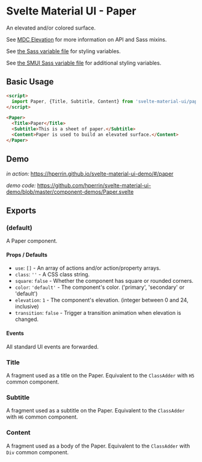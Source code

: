 # Svelte Material UI - Paper

An elevated and/or colored surface.

See [MDC Elevation](https://material.io/develop/web/components/elevation/) for more information on API and Sass mixins.

See [the Sass variable file](https://github.com/material-components/material-components-web/blob/master/packages/mdc-elevation/_variables.scss) for styling variables.

See [the SMUI Sass variable file](https://github.com/hperrin/svelte-material-ui/blob/master/paper/_variables.scss) for additional styling variables.

## Basic Usage

```html
<script>
  import Paper, {Title, Subtitle, Content} from 'svelte-material-ui/paper';
</script>

<Paper>
  <Title>Paper</Title>
  <Subtitle>This is a sheet of paper.</Subtitle>
  <Content>Paper is used to build an elevated surface.</Content>
</Paper>
```

## Demo

*in action:* https://hperrin.github.io/svelte-material-ui-demo/#/paper

*demo code:* https://github.com/hperrin/svelte-material-ui-demo/blob/master/component-demos/Paper.svelte

## Exports

### (default)

A Paper component.

#### Props / Defaults

* `use`: `[]` - An array of actions and/or action/property arrays.
* `class`: `''` - A CSS class string.
* `square`: `false` - Whether the component has square or rounded corners.
* `color`: `'default'` - The component's color. ('primary', 'secondary' or 'default')
* `elevation`: `1` - The component's elevation. (integer between 0 and 24, inclusive)
* `transition`: `false` - Trigger a transition animation when elevation is changed.

#### Events

All standard UI events are forwarded.

### Title

A fragment used as a title on the Paper. Equivalent to the `ClassAdder` with `H5` common component.

### Subtitle

A fragment used as a subtitle on the Paper. Equivalent to the `ClassAdder` with `H6` common component.

### Content

A fragment used as a body of the Paper. Equivalent to the `ClassAdder` with `Div` common component.
